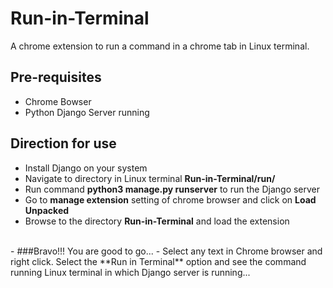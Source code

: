 # Run-in-Terminal
A chrome extension to run a command in a chrome tab in Linux terminal.

## Pre-requisites
  - Chrome Bowser
  - Python Django Server running
  
## Direction for use
  - Install Django on your system
  - Navigate to directory in Linux terminal **Run-in-Terminal/run/**
  - Run command **python3 manage.py runserver** to run the Django server
  - Go to **manage extension** setting of chrome browser and click on **Load Unpacked**
  - Browse to the directory **Run-in-Terminal** and load the extension
  <br>
  - ###Bravo!!!  You are good to go...
  - Select any text in Chrome browser and right click. Select the **Run in Terminal** option and see the command running Linux terminal in which Django server is running...
